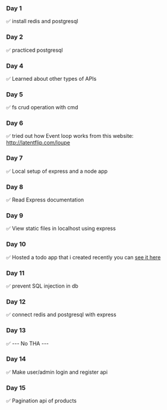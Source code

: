 ### Day 1

✅ install redis and postgresql

### Day 2

✅ practiced postgresql

### Day 4

✅ Learned about other types of APIs

### Day 5

✅ fs crud operation with cmd

### Day 6

✅ tried out how Event loop works from this website: http://latentflip.com/loupe

### Day 7

✅ Local setup of express and a node app

### Day 8

✅ Read Express documentation

### Day 9

✅ View static files in localhost using express

### Day 10

✅ Hosted a todo app that i created recently you can
[see it here](https://kirua-todo-app.herokuapp.com/)

### Day 11

✅ prevent SQL injection in db

### Day 12

✅ connect redis and postgresql with express

### Day 13

✅ --- No THA ---

### Day 14

✅ Make user/admin login and register api

### Day 15

✅ Pagination api of products
